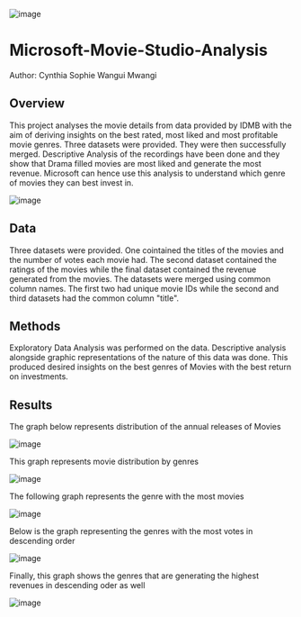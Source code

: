 
![image](https://user-images.githubusercontent.com/104424533/169628408-c5abb66e-e633-47f6-874f-19d372cf097c.png)

# Microsoft-Movie-Studio-Analysis

Author: Cynthia Sophie Wangui Mwangi
## Overview
This project analyses the movie details from data provided by IDMB with the aim of deriving insights on the best rated, most liked and most profitable movie genres.
Three datasets were provided. They were then successfully merged. Descriptive Analysis of the recordings have been done and they show that Drama filled movies are most liked and generate the most revenue. Microsoft can hence use this analysis to understand which genre of movies they can best invest in.

![image](https://user-images.githubusercontent.com/104424533/169628450-16a7972b-5bb4-4569-a265-a8e016d48c80.png)

## Data
Three datasets were provided. One cointained the titles of the movies and the number of votes each movie had. The second dataset contained the ratings of the movies while the final dataset contained the revenue generated from the movies. The datasets were merged using common column names. The first two had unique movie IDs while the second and third datasets had the common column "title". 

## Methods
Exploratory Data Analysis was performed on the data. Descriptive analysis alongside graphic representations of the nature of this data was done. This produced desired insights on the best genres of Movies with the best return on investments.

## Results
The graph below represents distribution of the annual releases of Movies

![image](https://user-images.githubusercontent.com/104424533/169627960-90f01a49-2919-4681-af9b-4b2e786fd64b.png)

This graph represents movie distribution by genres

![image](https://user-images.githubusercontent.com/104424533/169628028-b6ea53cc-a4df-4b09-abc5-29a9c0ae6df1.png)

The following graph represents the genre with the most movies

![image](https://user-images.githubusercontent.com/104424533/169628108-4618bfb8-c44f-403f-be96-3813cf8b7910.png)

Below is the graph representing the genres with the most votes in descending order

![image](https://user-images.githubusercontent.com/104424533/169628156-58b39305-59ce-4c09-b732-2f92c550ad29.png)

Finally, this graph shows the genres that are generating the highest revenues in descending oder as well

![image](https://user-images.githubusercontent.com/104424533/169628195-a84ea4d5-b008-4c69-8199-8d71522d9e9f.png)

